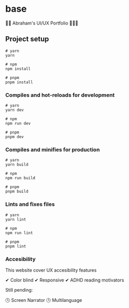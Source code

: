 # base

👨‍🔧 Abraham's UI/UX Portfolio 🌈🐱‍🏍

## Project setup

```
# yarn
yarn

# npm
npm install

# pnpm
pnpm install
```

### Compiles and hot-reloads for development

```
# yarn
yarn dev

# npm
npm run dev

# pnpm
pnpm dev
```

### Compiles and minifies for production

```
# yarn
yarn build

# npm
npm run build

# pnpm
pnpm build
```

### Lints and fixes files

```
# yarn
yarn lint

# npm
npm run lint

# pnpm
pnpm lint
```

### Accesibility

This website cover UX accesibility features

✔ Color blind
✔ Responsive 
✔ ADHD reading motivators

Still pending: 

🕒 Screen Narrator
🕒 Multilanguage
